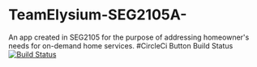 # TeamElysium-SEG2105A-
An app created in SEG2105 for the purpose of addressing homeowner's needs for on-demand home services.
#CircleCi Button
Build Status
[![Build
Status](https://circleci.com/gh/SukhsimranpreetSekhon/TeamElysium-SEG2105A-.png?branch=master)](https://circleci.com/gh/SukhsimranpreetSekhon/TeamElysium-SEG2105A-)

